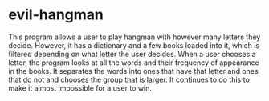 # evil-hangman
This program allows a user to play hangman with however many letters they decide. However, it has a dictionary and a few books loaded into it, which is filtered depending on what letter the user decides. When a user chooses a letter, the program looks at all the words and their frequency of appearance in the books. It separates the words into ones that have that letter and ones that do not and chooses the group that is larger. It continues to do this to make it almost impossible for a user to win. 
